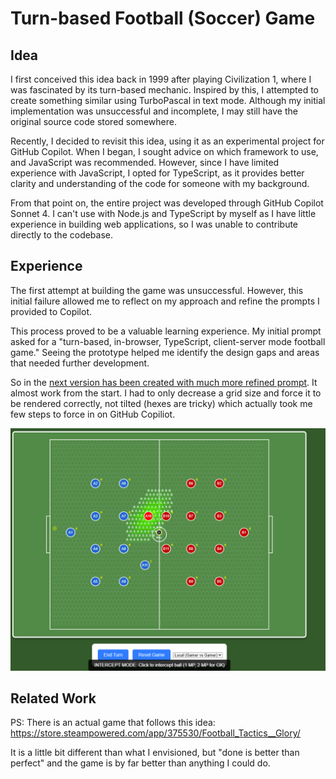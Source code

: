 # Turn-based Football (Soccer) Game 
## Idea
I first conceived this idea back in 1999 after playing Civilization 1, where I was fascinated by its turn-based mechanic. Inspired by this, I attempted to create something similar using TurboPascal in text mode. Although my initial implementation was unsuccessful and incomplete, I may still have the original source code stored somewhere.

Recently, I decided to revisit this idea, using it as an experimental project for GitHub Copilot. When I began, I sought advice on which framework to use, and JavaScript was recommended. However, since I have limited experience with JavaScript, I opted for TypeScript, as it provides better clarity and understanding of the code for someone with my background.

From that point on, the entire project was developed through GitHub Copilot Sonnet 4. I can't use with Node.js and TypeScript by myself as I have little experience in building web applications, so I was unable to contribute directly to the codebase.

## Experience

The first attempt at building the game was unsuccessful. However, this initial failure allowed me to reflect on my approach and refine the prompts I provided to Copilot.

This process proved to be a valuable learning experience. My initial prompt asked for a "turn-based, in-browser, TypeScript, client-server mode football game." Seeing the prototype helped me identify the design gaps and areas that needed further development.

So in the [next version has been created with much more refined prompt](TBF2\AI-Context.md). It almost work from the start. I had to only decrease a grid size and force it to be rendered correctly, not tilted (hexes are tricky) which actually took me few steps to force in on GitHub Copiliot.

![Hex grid](images/TBF2.png)

## Related Work

PS: There is an actual game that follows this idea: 
https://store.steampowered.com/app/375530/Football_Tactics__Glory/

It is a little bit different than what I envisioned, but "done is better than perfect" and the game is by far better than anything I could do.
